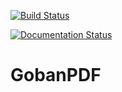 
[![Build Status](https://img.shields.io/travis/alexpenson/GobanPDF.svg&branch=master)](https://travis-ci.org/alexpenson/GobanPDF)

[![Documentation Status](https://readthedocs.org/projects/gobanpdf/badge/?version=latest)](https://gobanpdf.readthedocs.io/en/latest/?badge=latest)
        
# GobanPDF
